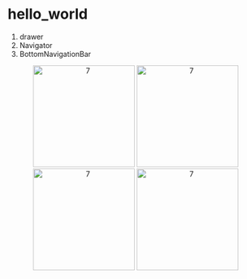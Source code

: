 # hello_world

1. drawer
2. Navigator
3. BottomNavigationBar

<p align="center">
<img width="200" alt="7" src="https://github.com/SloWax/Resume/assets/62653558/7f49ec26-b87f-4906-a9d5-a20eb987a9c4">
<img width="200" alt="7" src="https://github.com/SloWax/Resume/assets/62653558/50562aa2-55f8-449d-a935-50d413e7b5fb">
<img width="200" alt="7" src="https://github.com/SloWax/Resume/assets/62653558/bc60f277-2dfb-473b-9e7d-72a6409faf73">
<img width="200" alt="7" src="https://github.com/SloWax/Resume/assets/62653558/65d655e1-dfba-40f7-9289-bc8e55eaa029">
</p>